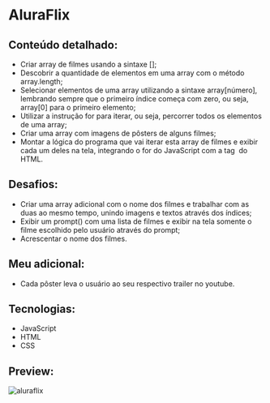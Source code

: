 # AluraFlix

## Conteúdo detalhado:
- Criar array de filmes usando a sintaxe [];
- Descobrir a quantidade de elementos em uma array com o método array.length;
- Selecionar elementos de uma array utilizando a sintaxe array[número], lembrando sempre que o primeiro índice começa com zero, ou seja, array[0] para o primeiro elemento;
- Utilizar a instrução for para iterar, ou seja, percorrer todos os elementos de uma array;
- Criar uma array com imagens de pôsters de alguns filmes;
- Montar a lógica do programa que vai iterar esta array de filmes e exibir cada um deles na tela, integrando o for do JavaScript com a tag <img> do HTML.

## Desafios:
- Criar uma array adicional com o nome dos filmes e trabalhar com as duas ao mesmo tempo, unindo imagens e textos através dos índices;
- Exibir um prompt() com uma lista de filmes e exibir na tela somente o filme escolhido pelo usuário através do prompt;
- Acrescentar o nome dos filmes.

## Meu adicional:
- Cada pôster leva o usuário ao seu respectivo trailer no youtube.

## Tecnologias:
- JavaScript
- HTML
- CSS

## Preview:
![aluraflix](https://user-images.githubusercontent.com/73259410/113454635-1426a880-93df-11eb-8442-3e6ce456345f.png)
